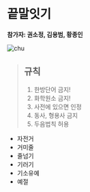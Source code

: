 # 끝말잇기

**참가자: 권소정, 김용범, 황종인**

![chu](https://i.pinimg.com/originals/0c/b5/7c/0cb57ca1043f34fb720c5630a3677e99.gif)

>## 규칙
>1. 한방단어 금지!
>2. 화학원소 금지!
>3. 사전에 있으면 인정
>4. 동사, 형용사 금지
>5. 두음법칙 허용

- 자전거
- 거미줄
- 줄넘기
- 기러기
- 기소유예
- 예절